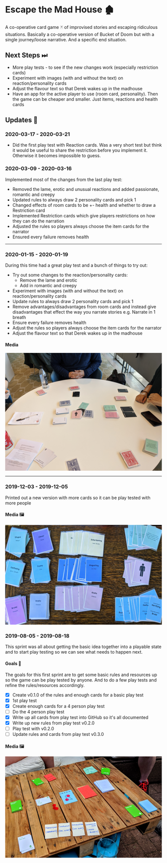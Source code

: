 # Escape the Mad House 🏚

A co-operative card game 🃏 of improvised stories and escaping ridiculous situations. Basically a
co-operative version of Bucket of Doom but with a single journey/loose narrative. And a specific end
situation.

## Next Steps ⏭

- More play tests - to see if the new changes work (especially restriction cards)
- Experiment with images (with and without the text) on reaction/personality cards
- Adjust the flavour text so that Derek wakes up in the madhouse
- Have an app for the active player to use (room card, personality). Then the game can be cheaper and smaller. Just items, reactions and health cards

## Updates 🔼

### 2020-03-17 - 2020-03-21

- Did the first play test with Reaction cards. Was a very short test but think it would be useful to share the restriction before you implement it. Otherwise it becomes impossible to guess.

### 2020-03-09 - 2020-03-16

Implemented most of the changes from the last play test:

- Removed the lame, erotic and unusual reactions and added passionate, romantic and creepy
- Updated rules to always draw 2 personality cards and pick 1
- Changed effects of room cards to be +- health and whether to draw a Restriction card
- Implemented Restriction cards which give players restrictions on how they can do the narration
- Adjusted the rules so players always choose the item cards for the narrator
- Ensured every failure removes health

---

### 2020-01-15 - 2020-01-19

During this time had a great play test and a bunch of things to try out:

- Try out some changes to the reaction/personality cards:
  - Remove the lame and erotic
  - Add in romantic and creepy
- Experiment with images (with and without the text) on reaction/personality cards
- Update rules to always draw 2 personality cards and pick 1
- Remove advantages/disadvantages from room cards and instead give disadvantages that effect the way you narrate stories e.g. Narrate in 1 breath
- Ensure every failure removes health
- Adjust the rules so players always choose the item cards for the narrator
- Adjust the flavour text so that Derek wakes up in the madhouse

#### Media

![Escape the Mad House v3](../assets/escape-the-madhouse-v5.jpg)

---

### 2019-12-03 - 2019-12-05

Printed out a new version with more cards so it can be play tested with more people

#### Media 🖼

![Escape the Mad House v4](../assets/escape-the-madhouse-v4.jpg)

### 2019-08-05 - 2019-08-18

This sprint was all about getting the basic idea together into a playable state and to start
play testing so we can see what needs to happen next.

#### Goals 🥅

The goals for this first sprint are to get some basic rules and resources up so the game can be play
tested by anyone. And to do a few play tests and refine the rules/resources accordingly.

- [x] Create v0.1.0 of the rules and enough cards for a basic play test
- [x] 1st play test
- [x] Create enough cards for a 4 person play test
- [ ] Do the 4 person play test
- [x] Write up all cards from play test into GitHub so it's all documented
- [x] Write up new rules from play test v0.2.0
- [ ] Play test with v0.2.0
- [ ] Update rules and cards from play test v0.3.0

#### Media 🖼

![Escape the Mad House v3](../assets/escape-the-madhouse-v3.jpg)
